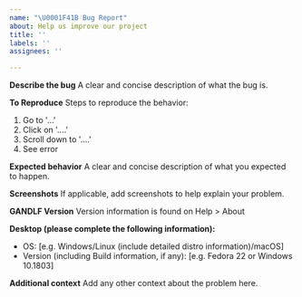 ```yaml
---
name: "\U0001F41B Bug Report"
about: Help us improve our project
title: ''
labels: ''
assignees: ''

---
```


**Describe the bug**
A clear and concise description of what the bug is.

**To Reproduce**
Steps to reproduce the behavior:
1. Go to '...'
2. Click on '....'
3. Scroll down to '....'
4. See error

**Expected behavior**
A clear and concise description of what you expected to happen.

**Screenshots**
If applicable, add screenshots to help explain your problem.

**GANDLF Version**
Version information is found on Help > About

**Desktop (please complete the following information):**
 - OS: [e.g. Windows/Linux (include detailed distro information)/macOS]
 - Version (including Build information, if any): [e.g. Fedora 22 or Windows 10.1803]

**Additional context**
Add any other context about the problem here.
